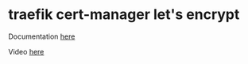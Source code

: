 # traefik cert-manager let's encrypt

Documentation [here](https://docs.technotim.live/posts/kube-grafana-prometheus/)

Video [here](https://www.youtube.com/watch?v=G4CmbYL9UPg)
